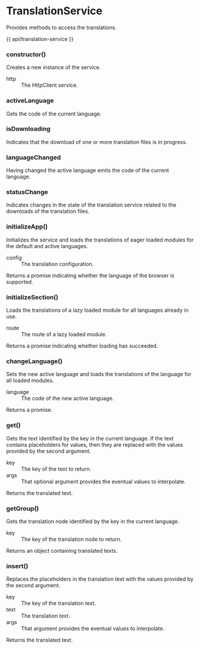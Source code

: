 <!-- ======================================================================
--- Search engine
title:          TranslationService
keywords:       translation, service
description:    TranslationService for internationalization adn localization.
--- Menu system
order:          40
text:           TranslationService
hidden:         false
umbel:          false
--- Page properties
id:             
document:       
layout:         layout-2-left
$-left:         #side-menu
searchable:     true
--- Side menu
side-menu-root:     /api
side-menu-header:   API
side-menu-top:      
side-menu-depth:    2
======================================================================= -->

# TranslationService

Provides methods to access the translations.

{{ api/translation-service }}

### constructor()

Creates a new instance of the service.

<dl>
  <dt>http</dt>
  <dd>The HttpClient service.</dd>
</dl>

### activeLanguage

Gets the code of the current language.

### isDownloading

Indicates that the download of one or more translation files is in progress.

### languageChanged

Having changed the active language emits the code of the current language.

### statusChange

Indicates changes in the state of the translation service related to
the downloads of the translation files.

### initializeApp()

Initializes the service and loads the translations of eager loaded modules for
the default and active languages.

<dl>
  <dt>config</dt>
  <dd>The translation configuration.</dd>
</dl>

<span class="code">Returns</span> a promise indicating whether the language
of the browser is supported.

### initializeSection()

Loads the translations of a lazy loaded module for all languages already in use.

<dl>
  <dt>route</dt>
  <dd>The route of a lazy loaded module.</dd>
</dl>

<span class="code">Returns</span> a promise indicating whether loading has succeeded.

### changeLanguage()

Sets the new active language and loads the translations of the language for
all loaded modules.

<dl>
  <dt>language</dt>
  <dd>The code of the new active language.</dd>
</dl>

<span class="code">Returns</span> a promise.

### get()

Gets the text identified by the key in the current language. If the text
contains placeholders for values, then they are replaced with the values
provided by the second argument.

<dl>
  <dt>key</dt>
  <dd>The key of the text to return.</dd>
  <dt>args</dt>
  <dd>That optional argument provides the eventual values to interpolate.</dd>
</dl>

<span class="code">Returns</span> the translated text.

### getGroup()

Gets the translation node identified by the key in the current language.

<dl>
  <dt>key</dt>
  <dd>The key of the translation node to return.</dd>
</dl>

<span class="code">Returns</span> an object containing translated texts.

### insert()

Replaces the placeholders in the translation text with the values provided by
the second argument.

<dl>
  <dt>key</dt>
  <dd>The key of the translation text.</dd>
  <dt>text</dt>
  <dd>The translation text.</dd>
  <dt>args</dt>
  <dd>That argument provides the eventual values to interpolate.</dd>
</dl>

<span class="code">Returns</span> the translated text.
